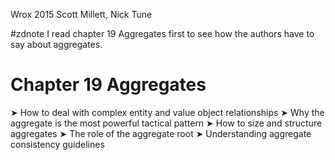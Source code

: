 Wrox 2015
Scott Millett, Nick Tune

#zdnote
I read chapter 19 Aggregates first to see how the authors have to say about aggregates.

# Chapter 19 Aggregates

➤ How to deal with complex entity and value object relationships
➤ Why the aggregate is the most powerful tactical pattern
➤ How to size and structure aggregates
➤ The role of the aggregate root
➤ Understanding aggregate consistency guidelines